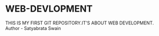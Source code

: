 # WEB-DEVLOPMENT
THIS IS MY FIRST GIT REPOSITORY.IT'S ABOUT WEB DEVELOPMENT.
<br>
Author - Satyabrata Swain
